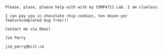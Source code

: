 	Please, plase, please help with with my COMP4711 Lab. I am clueless.

	I can pay you in chocolate chip cookies, ten dozen per featurecompleted bug free!!!

	Contact me via Email 

	Jim Parry 

	jim_parry@bcit.ca